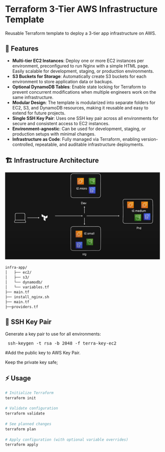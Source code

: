 # Terraform 3-Tier AWS Infrastructure Template

Reusable Terraform template to deploy a 3-tier app infrastructure on AWS.

## 🔹 Features
- **Multi-tier EC2 Instances**: Deploy one or more EC2 instances per environment, preconfigured to run Nginx with a simple HTML page. Easily scalable for development, staging, or production environments.
- **S3 Buckets for Storage**: Automatically create S3 buckets for each environment to store application data or backups.
- **Optional DynamoDB Tables**: Enable state locking for Terraform to prevent concurrent modifications when multiple engineers work on the same infrastructure.
- **Modular Design**: The template is modularized into separate folders for EC2, S3, and DynamoDB resources, making it reusable and easy to extend for future projects.
- **Single SSH Key Pair**: Uses one SSH key pair across all environments for secure and consistent access to EC2 instances.
- **Environment-agnostic**: Can be used for development, staging, or production setups with minimal changes.
- **Infrastructure as Code**: Fully managed via Terraform, enabling version-controlled, repeatable, and auditable infrastructure deployments.


## 🏗️ Infrastructure Architecture

![3-Tier Infra Architecture](infra-architecture.png)


```text
infra-app/
│   ├── ec2/
│   ├── s3/
│   └── dynamodb/
│   └── variables.tf
├── main.tf
├── install_nginx.sh
├── main.tf
├──providers.tf
```

## 🔹 SSH Key Pair
Generate a key pair to use for all environments:

<pre> ssh-keygen -t rsa -b 2048 -f terra-key-ec2 </pre>

#Add the public key to AWS Key Pair.

Keep the private key safe; 


## ⚡ Usage
```bash
# Initialize Terraform
terraform init

# Validate configuration
terraform validate

# See planned changes
terraform plan

# Apply configuration (with optional variable overrides)
terraform apply
